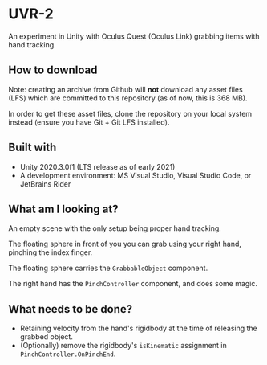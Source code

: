 # UVR-2

An experiment in Unity with Oculus Quest (Oculus Link) grabbing items with hand tracking.

## How to download

Note: creating an archive from Github will **not** download any asset files (LFS) which are committed to this repository (as of now, this is 368 MB).

In order to get these asset files, clone the repository on your local system instead (ensure you have Git + Git LFS installed).

## Built with

- Unity 2020.3.0f1 (LTS release as of early 2021)
- A development environment: MS Visual Studio, Visual Studio Code, or JetBrains Rider

## What am I looking at?

An empty scene with the only setup being proper hand tracking.

The floating sphere in front of you you can grab using your right hand, pinching the index finger.

The floating sphere carries the `GrabbableObject` component.

The right hand has the `PinchController` component, and does some magic.

## What needs to be done?

- Retaining velocity from the hand's rigidbody at the time of releasing the grabbed object.
- (Optionally) remove the rigidbody's `isKinematic` assignment in `PinchController.OnPinchEnd`.
